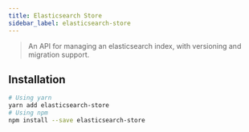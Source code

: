 ```yaml
---
title: Elasticsearch Store
sidebar_label: elasticsearch-store
---
```


> An API for managing an elasticsearch index, with versioning and migration support.

## Installation

```bash
# Using yarn
yarn add elasticsearch-store
# Using npm
npm install --save elasticsearch-store
```
